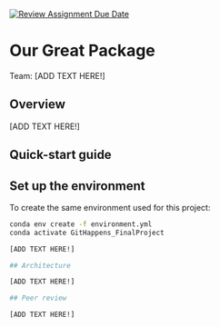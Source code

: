 [![Review Assignment Due Date](https://classroom.github.com/assets/deadline-readme-button-22041afd0340ce965d47ae6ef1cefeee28c7c493a6346c4f15d667ab976d596c.svg)](https://classroom.github.com/a/zjSXGKeR)
# Our Great Package

Team: [ADD TEXT HERE!]

## Overview

[ADD TEXT HERE!]

## Quick-start guide

## Set up the environment

To create the same environment used for this project:

```bash
conda env create -f environment.yml
conda activate GitHappens_FinalProject

[ADD TEXT HERE!]

## Architecture

[ADD TEXT HERE!]

## Peer review

[ADD TEXT HERE!]
